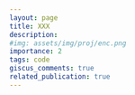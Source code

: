 ```yaml
---
layout: page
title: XXX
description:
#img: assets/img/proj/enc.png
importance: 2
tags: code
giscus_comments: true
related_publication: true
---
```


<!--
<script src="https://gist.github.com/seunggookim/44a46d8aceb170a804e1eacc52432567.js"></script>

| <img src=/assets/img/blog/orders-fig1.png alt=img width=400px data-zoomable> |
| Fig1. XXX |

{% cite XXX %}
-->
